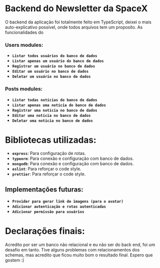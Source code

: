 # Backend do Newsletter da SpaceX

O backend da aplicação foi totalmente feito em TypeScript, deixei o mais auto-explicativo possível, onde todos arquivos tem um proposíto. As funcionalidades do 

###  Users modules:
- **`Listar todos usuários do banco de dados`**
- **`Listar apenas um usuário do banco de dados`**
- **`Registrar um usuário no banco de dados`**
- **`Editar um usuário no banco de dados`**
- **`Deletar um usuário no banco de dados`**
###  Posts modules:
- **`Listar todas notícias do banco de dados`**
- **`Listar apenas uma notícia do banco de dados`**
- **`Registrar uma notícia no banco de dados`**
- **`Editar uma notícia no banco de dados`**
- **`Deletar uma notícia no banco de dados`**

# Bibliotecas utilizadas:

- **`express`**: Para configuração de rotas.
- **`typeorm`**: Para conexão e configuração com banco de dados.
- **`mongodb`**: Para conexão e configuração com banco de dados.
- **`eslint`**: Para reforçar o code style.
- **`prettier`**: Para reforçar o code style.

## Implementações futuras:

- **`Provider para gerar link de imagens (para o avatar)`**
- **`Adicionar autenticação e rotas autenticadas`**
- **`Adicionar permissão para usuários`**

# Declarações finais:

Acredito por ser um banco não relacional e eu não ser do back end, foi um desafio em tanto. Tive alguns problemas com relacionamentos dos schemas, mas acredito que ficou muito bom o resultado final. Espero que gostem :)
